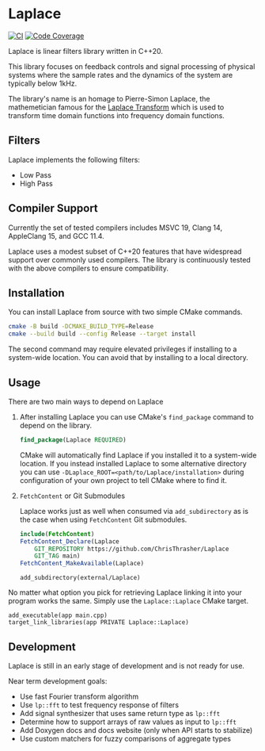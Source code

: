 # Laplace

[![CI](https://github.com/ChrisThrasher/Laplace/actions/workflows/ci.yml/badge.svg)](https://github.com/ChrisThrasher/Laplace/actions/workflows/ci.yml)
[![Code Coverage](https://codecov.io/github/ChrisThrasher/Laplace/branch/main/graph/badge.svg?token=t85cTyvsez)](https://codecov.io/github/ChrisThrasher/Laplace)

Laplace is linear filters library written in C++20.

This library focuses on feedback controls and signal processing of physical systems where the sample rates and the dynamics of the system are typically below 1kHz.

The library's name is an homage to Pierre-Simon Laplace, the mathemetician famous for the [Laplace Transform](https://en.wikipedia.org/wiki/Laplace_transform) which is used to transform time domain functions into frequency domain functions.

## Filters

Laplace implements the following filters:

* Low Pass
* High Pass

## Compiler Support

Currently the set of tested compilers includes MSVC 19, Clang 14, AppleClang 15, and GCC 11.4.

Laplace uses a modest subset of C++20 features that have widespread support over commonly used compilers.
The library is continuously tested with the above compilers to ensure compatibility.

## Installation

You can install Laplace from source with two simple CMake commands.

```bash
cmake -B build -DCMAKE_BUILD_TYPE=Release
cmake --build build --config Release --target install
```

The second command may require elevated privileges if installing to a system-wide location.
You can avoid that by installing to a local directory.

## Usage

There are two main ways to depend on Laplace

1. After installing Laplace you can use CMake's `find_package` command to depend on the library.

    ```cmake
    find_package(Laplace REQUIRED)
    ```

    CMake will automatically find Laplace if you installed it to a system-wide location.
    If you instead installed Laplace to some alternative directory you can use `-DLaplace_ROOT=<path/to/Laplace/installation>`
    during configuration of your own project to tell CMake where to find it.

1.  `FetchContent` or Git Submodules

    Laplace works just as well when consumed via `add_subdirectory` as is the case when using `FetchContent` Git submodules.

    ```cmake
    include(FetchContent)
    FetchContent_Declare(Laplace
        GIT_REPOSITORY https://github.com/ChrisThrasher/Laplace
        GIT_TAG main)
    FetchContent_MakeAvailable(Laplace)
    ```

    ```
    add_subdirectory(external/Laplace)
    ```

No matter what option you pick for retrieving Laplace linking it into your program works the same.
Simply use the `Laplace::Laplace` CMake target.

```
add_executable(app main.cpp)
target_link_libraries(app PRIVATE Laplace::Laplace)
```

## Development

Laplace is still in an early stage of development and is not ready for use.

Near term development goals:

 * Use fast Fourier transform algorithm
 * Use `lp::fft` to test frequency response of filters
 * Add signal synthesizer that uses same return type as `lp::fft`
 * Determine how to support arrays of raw values as input to `lp::fft`
 * Add Doxygen docs and docs website (only when API starts to stabilize)
 * Use custom matchers for fuzzy comparisons of aggregate types
